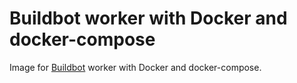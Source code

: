 # Buildbot worker with Docker and docker-compose

Image for [Buildbot](https://buildbot.net/) worker with Docker and docker-compose.
